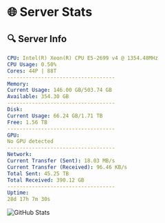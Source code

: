 # 🌐 Server Stats
## 🔍 Server Info
```yaml
CPU: Intel(R) Xeon(R) CPU E5-2699 v4 @ 1354.48MHz
CPU Usage: 0.50%
Cores: 44P | 88T
-----------------------------------
Memory:
Current Usage: 146.00 GB/503.74 GB
Available: 354.30 GB
-----------------------------------
Disk:
Current Usage: 66.24 GB/1.71 TB
Free: 1.56 TB
-----------------------------------
GPU:
No GPU detected
-----------------------------------
Network:
Current Transfer (Sent): 18.03 MB/s
Current Transfer (Received): 96.46 KB/s
Total Sent: 45.25 TB
Total Received: 390.12 GB
-----------------------------------
Uptime:
28d 17h 7m 30s
```
![GitHub Stats](https://img.shields.io/badge/Updated-2025-04-05_14:30:19-blue)